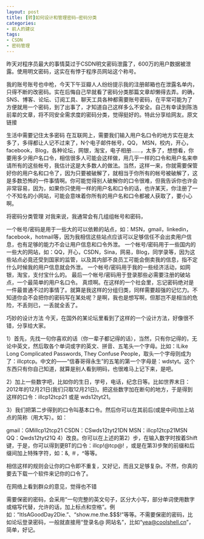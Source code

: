 ```yaml
---
layout: post
title: [转]如何设计和管理密码–密码分类
categories:
- 前人的建议
tags:
- CSDN
- 密码管理
---
```


昨天对程序员最大的事情莫过于CSDN明文密码泄露了，600万的用户数据被泄露。使用明文密码，这实在有悖于程序员网站这个称号。

我的账号账号也中枪，今天下午豆瓣人人纷纷提示我的注册邮箱也在泄露名单内，只得不断的改密码。实在后悔自己早就看了密码分类那篇文章却懒得去弄。的确，SNS、博客、论坛、订阅工具、聊天工具各种都需要账号密码，在平常可能为了方便就用一个密码，到了出事了，才知道自己这样多么不安全。自己有幸读到陈浩前辈的文章，将不同安全需求度的密码分类，觉得挺好的。特此分享给网友。原文链接

生活中需要记住太多密码
在互联网上，需要我们输入用户名口令的地方实在是太多了，多得都让人记不过来了，N个电子邮件帐号，QQ， MSN，校内，开心，facebook，Blog，各种论坛，网银，淘宝，电子相册……，太多了，想想看，你要用多少用户名口令，相信很多人可能会这样做，用几乎一样的口令和用户名来申请所有的这些帐号，我估计这是大多数人的做法。当然，这样一来，你就需要保管好你的用户名和口令了，因为只要被破解了，就相当于你所有的帐号被破解了，这是多数恐怖的一件事情啊。你可能觉得别人破解你的口令很难，但我告诉你也许会非常容易，因为，如果你只使用一样的用户名和口令的话，也许某天，你注册了一个不知名的小网站，可能会意味着你所有的用户名和口令都被人获取了，要小心啊。

将密码分类管理
对我来说，我通常会有几组组帐号和密码，

一个帐号/密码是用于一些大的可以依赖的站点，如：MSN，gmail，linkedin，facebook，hotmail等，因为我相信这些站点应该可以足够信任不会出卖用户信息，也有足够的能力不会让用户信息和口令外泄。
一个帐号/密码用于一些国内的一些大的网站，如：QQ，开心，CSDN，Sina，网易，Blog，同学录等，因为这些站点必竟还受到国家的监管，以及其内部不良员工可能会倒卖我的信息，指不定什么时候我的用户信息就会外泄。
一个帐号/密码用于我的一些经济活动，如网银，淘宝，支付宝什么的。
最后一个帐号/密码用于登录那些必需要注册的破站点，一个最简单的用户名口令。
真烦啊。在这样的一个社会里，忘记密码绝对是一件最普通不过的事情了。就算是我这样的分组归类，同样需要超强的记忆力。不知道你会不会把你的密码写在某处呢？是啊，我也是想写啊，但那岂不是相当的危险，不丢则已，一丢就全丢了。

巧妙的设计方法
今天，在国外的某论坛里看到了这样的一个设计方法，好像很不错，分享给大家。

1）首先，先找一句你喜欢的话（你一辈子都记得的话），当然，只有你记得的，无论中英文，然后取各个单词或字的英文、拼音、五笔头一个字母。比如：ILike Long Complicated Passwords, They Confuse People，取头一个字母则成为了：illcptcp。中文的——“信春哥得永生”的五笔的第一个字母是：wdstyt。这个东西只有你自己知道，就算是别人看到明码，也很难马上记下来，是吧。

2）加上一些数字吧，比如你的生日，学号，电话，纪念日等。比如世界末日：2012年的12月21日(我们只取12月21日)。把这些数字加在断句的地方，于是得到这样的口令：illcp12tcp21 或是 wds12tyt21。

3）我们把第二步得到的口令叫基本口令。然后你可以在其前后(或是中间)加上站点的简称（用大写）。如：

gmail：GMillcp12tcp21
CSDN：CSwds12tyt21DN
MSN：illcp12tcp21MSN
QQ：Qwds12tyt21Q
4）改良。你可以在上述的第2）步，在输入数字时按着Shift键，于是，你可以得到更BT的口令：illcp!@tcp@! ，或是在第3)步聚的前缀和后缀间加上特殊字符，如：&, ＃，^等等。

相信这样的规则会让你的口令即不重复，又好记，而且又足够复杂。不然，你真的要去下载一个软件来记你的口令了。

 

在网络上看到群众的意见，觉得也不错

需要保密的密码，会采用“一句完整的英文句子，区分大小写，部分单词使用数字或缩写代替，允许的话，加上标点和空格”。例如：“ItIsAGoodDay2Die.”、“show.me.the.$$$!”等等。不需要保密的密码，比如论坛登录密码，一般就直接用“登录名@ 网站名”，比如“yea@coolshell.cn”，简单，好记。
